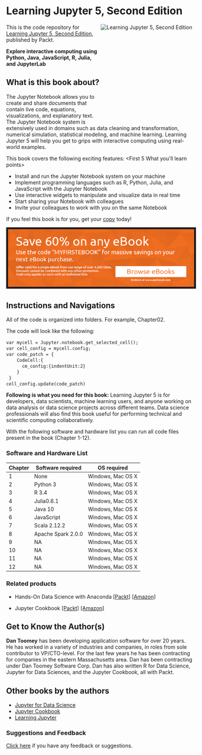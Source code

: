# Learning Jupyter 5, Second Edition

<a href="https://www.packtpub.com/big-data-and-business-intelligence/learning-jupyter-5-second-edition?utm_source=github&utm_medium=repository&utm_campaign=9781789137408"><img src="https://www.packtpub.com/sites/default/files/B10526_MockupCover.png" alt="Learning Jupyter 5, Second Edition" height="256px" align="right"></a>

This is the code repository for [Learning Jupyter 5, Second Edition](https://www.packtpub.com/big-data-and-business-intelligence/learning-jupyter-5-second-edition?utm_source=github&utm_medium=repository&utm_campaign=9781789137408), published by Packt.

**Explore interactive computing using Python, Java, JavaScript, R, Julia, and JupyterLab**

## What is this book about?
The Jupyter Notebook allows you to create and share documents that contain live code, equations, visualizations, and explanatory text. The Jupyter Notebook system is extensively used in domains such as data cleaning and transformation, numerical simulation, statistical modeling, and machine learning. Learning Jupyter 5 will help you get to grips with interactive computing using real-world examples.

This book covers the following exciting features: <First 5 What you'll learn points>
* Install and run the Jupyter Notebook system on your machine
* Implement programming languages such as R, Python, Julia, and JavaScript with the Jupyter Notebook
* Use interactive widgets to manipulate and visualize data in real time
* Start sharing your Notebook with colleagues
* Invite your colleagues to work with you on the same Notebook

If you feel this book is for you, get your [copy](https://www.amazon.com/dp/1789137403) today!

<a href="https://www.packtpub.com/?utm_source=github&utm_medium=banner&utm_campaign=GitHubBanner"><img src="https://raw.githubusercontent.com/PacktPublishing/GitHub/master/GitHub.png" 
alt="https://www.packtpub.com/" border="5" /></a>


## Instructions and Navigations
All of the code is organized into folders. For example, Chapter02.

The code will look like the following:
```
var mycell = Jupyter.notebook.get_selected_cell();
var cell_config = mycell.config;
var code_patch = {
    CodeCell:{
      cm_config:{indentUnit:2}
    }
 }
cell_config.update(code_patch)
```

**Following is what you need for this book:**
Learning Jupyter 5 is for developers, data scientists, machine learning users, and anyone working on data analysis or data science projects across different teams. Data science professionals will also find this book useful for performing technical and scientific computing collaboratively.

With the following software and hardware list you can run all code files present in the book (Chapter 1-12).

### Software and Hardware List

| Chapter  | Software required   |     OS required   | 
| -------- | --------------------|-------------------| 
| 1        | None                | Windows, Mac OS X |
| 2        | Python 3            | Windows, Mac OS X |
| 3        | R 3.4               | Windows, Mac OS X |
| 4        | Julia0.6.1          | Windows, Mac OS X |
| 5        | Java 10             | Windows, Mac OS X |
| 6        | JavaScript          | Windows, Mac OS X |
| 7        | Scala 2.12.2        | Windows, Mac OS X |
| 8        | Apache Spark 2.0.0  | Windows, Mac OS X |
| 9        | NA                  | Windows, Mac OS X |
| 10       | NA                  | Windows, Mac OS X |
| 11       | NA                  | Windows, Mac OS X |
| 12       | NA                  | Windows, Mac OS X |





### Related products <Paste books from the Other books you may enjoy section>
* Hands-On Data Science with Anaconda [[Packt]](https://www.packtpub.com/big-data-and-business-intelligence/hands-data-science-anaconda?utm_source=github&utm_medium=repository&utm_campaign=9781788831192) [[Amazon]](https://www.amazon.com/dp/1788831195)

* Jupyter Cookbook [[Packt]](https://www.packtpub.com/big-data-and-business-intelligence/jupyter-cookbook?utm_source=github&utm_medium=repository&utm_campaign=9781788839440) [[Amazon]](https://www.amazon.com/dp/1788839447)

## Get to Know the Author(s)
**Dan Toomey** has been developing application software for over 20 years. He has worked in a variety of industries and companies, in roles from sole contributor to VP/CTO-level. For the last few years he has been contracting for companies in the eastern Massachusetts area. Dan has been contracting under Dan Toomey Software Corp. Dan has also written R for Data Science, Jupyter for Data Sciences, and the Jupyter Cookbook, all with Packt.




## Other books by the authors
* [Jupyter for Data Science](https://www.packtpub.com/big-data-and-business-intelligence/jupyter-data-science?utm_source=github&utm_medium=repository&utm_campaign=9781785880070)
* [Jupyter Cookbook](https://www.packtpub.com/big-data-and-business-intelligence/jupyter-cookbook?utm_source=github&utm_medium=repository&utm_campaign=9781788839440)
* [Learning Jupyter](https://www.packtpub.com/big-data-and-business-intelligence/learning-jupyter?utm_source=github&utm_medium=repository&utm_campaign=9781785884870)

### Suggestions and Feedback
[Click here](https://docs.google.com/forms/d/e/1FAIpQLSdy7dATC6QmEL81FIUuymZ0Wy9vH1jHkvpY57OiMeKGqib_Ow/viewform) if you have any feedback or suggestions.
